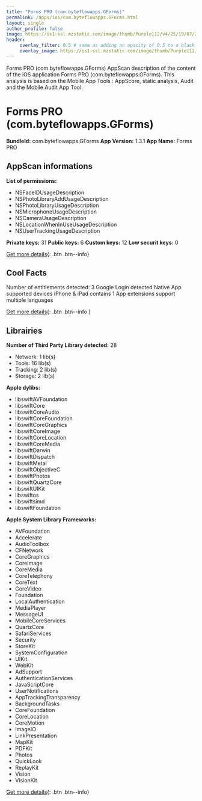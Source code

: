 ```yaml
---
title: "Forms PRO (com.byteflowapps.GForms)"
permalink: /apps/ios/com.byteflowapps.GForms.html
layout: single
author_profile: false
image: https://is1-ssl.mzstatic.com/image/thumb/Purple112/v4/25/19/07/251907ac-f8fb-7ce2-2996-349c8b3e392b/AppIcon-0-0-1x_U007emarketing-0-0-0-7-0-0-sRGB-0-0-0-GLES2_U002c0-512MB-85-220-0-0.png/512x512bb.jpg
header: 
     overlay_filter: 0.5 # same as adding an opacity of 0.5 to a black background
     overlay_image: https://is1-ssl.mzstatic.com/image/thumb/Purple112/v4/25/19/07/251907ac-f8fb-7ce2-2996-349c8b3e392b/AppIcon-0-0-1x_U007emarketing-0-0-0-7-0-0-sRGB-0-0-0-GLES2_U002c0-512MB-85-220-0-0.png/512x512bb.jpg
---
```

Forms PRO (com.byteflowapps.GForms) AppScan description of the content of the iOS application Forms PRO (com.byteflowapps.GForms). This analysis is based on the Mobile App Tools : AppScore, static analysis, Audit and the Mobile Audit App Tool.

# Forms PRO (com.byteflowapps.GForms)

**BundleId:** com.byteflowapps.GForms
**App Version:** 1.3.1
**App Name:** Forms PRO


## AppScan informations 

**List of permissions:** 
- NSFaceIDUsageDescription
- NSPhotoLibraryAddUsageDescription
- NSPhotoLibraryUsageDescription
- NSMicrophoneUsageDescription
- NSCameraUsageDescription
- NSLocationWhenInUseUsageDescription
- NSUserTrackingUsageDescription
  
  
**Private keys:** 31
**Public keys:** 6
**Custom keys:** 12
**Low securit keys:** 0
  
[Get more details](/pricing.html){: .btn .btn--info}

## Cool Facts

Number of entitlements detected: 3
Google Login detected
Native App
supported devices iPhone & iPad
contains 1 App extensions
support multiple languages
  
[Get more details](/pricing.html){: .btn .btn--info }

## Librairies 
**Number of Third Party Library detected:** 28
- Network: 1 lib(s)
- Tools: 16 lib(s)
- Tracking: 2 lib(s)
- Storage: 2 lib(s)


**Apple dylibs:**
- libswiftAVFoundation
- libswiftCore
- libswiftCoreAudio
- libswiftCoreFoundation
- libswiftCoreGraphics
- libswiftCoreImage
- libswiftCoreLocation
- libswiftCoreMedia
- libswiftDarwin
- libswiftDispatch
- libswiftMetal
- libswiftObjectiveC
- libswiftPhotos
- libswiftQuartzCore
- libswiftUIKit
- libswiftos
- libswiftsimd
- libswiftFoundation


**Apple System Library Frameworks:**
- AVFoundation
- Accelerate
- AudioToolbox
- CFNetwork
- CoreGraphics
- CoreImage
- CoreMedia
- CoreTelephony
- CoreText
- CoreVideo
- Foundation
- LocalAuthentication
- MediaPlayer
- MessageUI
- MobileCoreServices
- QuartzCore
- SafariServices
- Security
- StoreKit
- SystemConfiguration
- UIKit
- WebKit
- AdSupport
- AuthenticationServices
- JavaScriptCore
- UserNotifications
- AppTrackingTransparency
- BackgroundTasks
- CoreFoundation
- CoreLocation
- CoreMotion
- ImageIO
- LinkPresentation
- MapKit
- PDFKit
- Photos
- QuickLook
- ReplayKit
- Vision
- VisionKit


  
[Get more details](/pricing.html){: .btn .btn--info}

